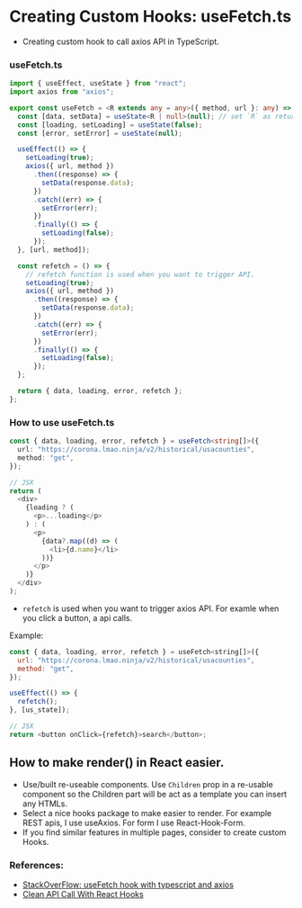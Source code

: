 # Creating Custom Hooks: useFetch.ts

- Creating custom hook to call axios API in TypeScript.

### useFetch.ts

```ts
import { useEffect, useState } from "react";
import axios from "axios";

export const useFetch = <R extends any = any>({ method, url }: any) => {
  const [data, setData] = useState<R | null>(null); // set `R` as returned type
  const [loading, setLoading] = useState(false);
  const [error, setError] = useState(null);

  useEffect(() => {
    setLoading(true);
    axios({ url, method })
      .then((response) => {
        setData(response.data);
      })
      .catch((err) => {
        setError(err);
      })
      .finally(() => {
        setLoading(false);
      });
  }, [url, method]);

  const refetch = () => {
    // refetch function is used when you want to trigger API.
    setLoading(true);
    axios({ url, method })
      .then((response) => {
        setData(response.data);
      })
      .catch((err) => {
        setError(err);
      })
      .finally(() => {
        setLoading(false);
      });
  };

  return { data, loading, error, refetch };
};
```

### How to use useFetch.ts

```ts
const { data, loading, error, refetch } = useFetch<string[]>({
  url: "https://corona.lmao.ninja/v2/historical/usacounties",
  method: "get",
});

// JSX
return (
  <div>
    {loading ? (
      <p>...loading</p>
    ) : (
      <p>
        {data?.map((d) => (
          <li>{d.name}</li>
        ))}
      </p>
    )}
  </div>
);
```

- `refetch` is used when you want to trigger axios API. For examle when you click a button, a api calls.

Example:

```js
const { data, loading, error, refetch } = useFetch<string[]>({
  url: "https://corona.lmao.ninja/v2/historical/usacounties",
  method: "get",
});

useEffect(() => {
  refetch();
}, [us_state]);

// JSX
return <button onClick={refetch}>search</button>;
```
## How to make render() in React easier. 
- Use/built re-useable components. Use `Children` prop in a re-usable component so the Children part will be act as a template you can insert any HTMLs.
- Select a nice hooks package to make easier to render. For example REST apis, I use useAxios. For form I use React-Hook-Form.
- If you find similar features in multiple pages, consider to create custom Hooks.


### References:

- [StackOverFlow: useFetch hook with typescript and axios](https://stackoverflow.com/questions/65651772/usefetch-hook-with-typescript-and-axios)
- [Clean API Call With React Hooks](https://betterprogramming.pub/clean-api-call-with-react-hooks-3bd6438a375a)
